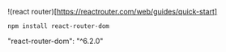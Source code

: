 !(react router)[https://reactrouter.com/web/guides/quick-start]

```
npm install react-router-dom

```

"react-router-dom": "^6.2.0"
